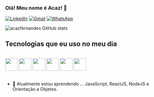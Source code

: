 <!-- Título principal -->
### Olá! Meu nome é Acaz! 👋
[![LinkedIn](https://img.shields.io/badge/LinkedIn-0077B5?style=for-the-badge&logo=linkedin&logoColor=white)](https://www.linkedin.com/in/acaz-fernandes/)
[![Gmail](https://img.shields.io/badge/Gmail-D14836?style=for-the-badge&logo=gmail&logoColor=white)](mailto:acazfernandess@gmail.com)
[![WhatsApp](https://img.shields.io/badge/WhatsApp-25D366?logo=whatsapp&logoColor=fff&style=flat)](wa.me/5585982216970)

![acazfernandes GitHub stats](https://github-readme-stats.vercel.app/api?username=acazfernandes&show_icons=true&theme=dracula)

<!-- Seção das tecnologias utilizadas -->
## Tecnologias que eu uso no meu dia
<div style="display: inline_block"><br/>
  <img src="https://cdn.jsdelivr.net/gh/devicons/devicon@latest/icons/html5/html5-original.svg" width="40" />
  <img src="https://cdn.jsdelivr.net/gh/devicons/devicon@latest/icons/css3/css3-original.svg" width="40" />
  <img src="https://cdn.jsdelivr.net/gh/devicons/devicon@latest/icons/javascript/javascript-original.svg" width="40" />
  <img src="https://cdn.jsdelivr.net/gh/devicons/devicon@latest/icons/react/react-original-wordmark.svg" width="40" />
  <img src="https://cdn.jsdelivr.net/gh/devicons/devicon@latest/icons/nodejs/nodejs-original-wordmark.svg" width="40" />
  <img src="https://cdn.jsdelivr.net/gh/devicons/devicon@latest/icons/mysql/mysql-original-wordmark.svg" width="40" />
</div><br/>

<!-- Seção secundária -->
- 🌱 Atualmente estou aprendendo ... JavaScript, ReactJS, NodeJS e Orientação a Objetos.
